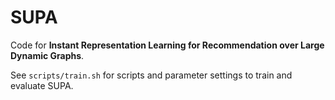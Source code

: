 SUPA
====
Code for **Instant Representation Learning for Recommendation over Large Dynamic Graphs**.

See `scripts/train.sh` for scripts and parameter settings to train and evaluate SUPA.

